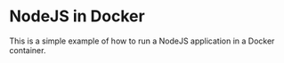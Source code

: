 # NodeJS in Docker
This is a simple example of how to run a NodeJS application in a Docker container.